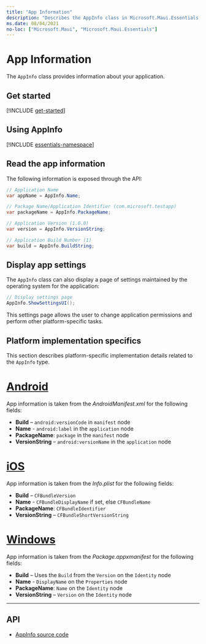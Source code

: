 ```yaml
---
title: "App Information"
description: "Describes the AppInfo class in Microsoft.Maui.Essentials, which provides information about your application. For example, it exposes the app name and version."
ms.date: 08/04/2021
no-loc: ["Microsoft.Maui", "Microsoft.Maui.Essentials"]
---
```


# App Information

The `AppInfo` class provides information about your application.

## Get started

[!INCLUDE [get-started](../essentials/includes/get-started.md)]

## Using AppInfo

[!INCLUDE [essentials-namespace](../essentials/includes/essentials-namespace.md)]

## Read the app information

The following information is exposed through the API:

```csharp
// Application Name
var appName = AppInfo.Name;

// Package Name/Application Identifier (com.microsoft.testapp)
var packageName = AppInfo.PackageName;

// Application Version (1.0.0)
var version = AppInfo.VersionString;

// Application Build Number (1)
var build = AppInfo.BuildString;
```

## Display app settings

The `AppInfo` class can also display a page of settings maintained by the operating system for the application:

```csharp
// Display settings page
AppInfo.ShowSettingsUI();
```

This settings page allows the user to change application permissions and perform other platform-specific tasks.

## Platform implementation specifics

This section describes platform-specific implementation details related to the `AppInfo` type.

<!-- markdownlint-disable MD025 -->

# [Android](#tab/android)

App information is taken from the _AndroidManifest.xml_ for the following fields:

- **Build** – `android:versionCode` in `manifest` node
- **Name** - `android:label` in the `application` node
- **PackageName**: `package` in the `manifest` node
- **VersionString** – `android:versionName` in the `application` node

# [iOS](#tab/ios)

App information is taken from the _Info.plist_ for the following fields:

- **Build** – `CFBundleVersion`
- **Name** - `CFBundleDisplayName` if set, else `CFBundleName`
- **PackageName**: `CFBundleIdentifier`
- **VersionString** – `CFBundleShortVersionString`

# [Windows](#tab/windows)

App information is taken from the _Package.appxmanifest_ for the following fields:

- **Build** – Uses the `Build` from the `Version` on the `Identity` node
- **Name** - `DisplayName` on the `Properties` node
- **PackageName**: `Name` on the `Identity` node
- **VersionString** – `Version` on the `Identity` node

--------------

<!-- markdownlint-enable MD025 -->

## API

- [AppInfo source code](https://github.com/dotnet/maui/tree/main/src/Essentials/src/AppInfo)
<!-- - [AppInfo API documentation](xref:Microsoft.Maui.Essentials.AppInfo)-->
